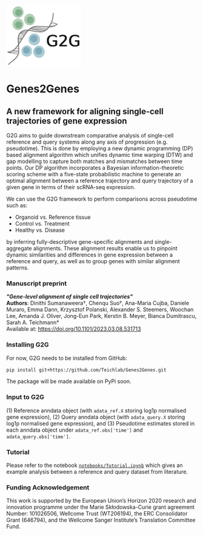 <p align="left"><img src="G2G_logo.png"></p>

# Genes2Genes
## A new framework for aligning single-cell trajectories of gene expression 
G2G aims to guide downstream comparative analysis of single-cell reference and query systems along any axis of progression (e.g. pseudotime). 
This is done by employing a new dynamic programming (DP) based alignment algorithm which unifies dynamic time warping (DTW) and gap modelling to capture both matches and mismatches between time points. Our DP algorithm 
incorporates a Bayesian information-theoretic scoring scheme with a five-state probabilistic machine to generate an optimal alignment between a reference trajectory and query trajectory of a given gene in terms of their scRNA-seq expression. 

We can use the G2G framework to perform comparisons across pseudotime such as:
<ul>
    <li>Organoid vs. Reference tissue
    <li>Control vs. Treatment
    <li>Healthy vs. Disease
</ul>  
by inferring fully-descriptive gene-specific alignments and single-aggregate alignments. 
These alignment results enable us to pinpoint dynamic similarities and differences in gene expression between a reference and query, as well as to group genes with similar alignment patterns.  

### Manuscript preprint 
***"Gene-level alignment of single cell trajectories"*** <br>
**Authors**: Dinithi Sumanaweera†, Chenqu Suo†, Ana-Maria Cujba, Daniele Muraro, Emma Dann, Krzysztof Polanski, Alexander S. Steemers, Woochan Lee, Amanda J. Oliver, Jong-Eun Park, Kerstin B. Meyer, Bianca Dumitrascu, Sarah A. Teichmann* <br>
Available at: https://doi.org/10.1101/2023.03.08.531713 

### **Installing G2G**

For now, G2G needs to be installed from GitHub:
```bash
pip install git+https://github.com/Teichlab/Genes2Genes.git
```
The package will be made available on PyPi soon.

### **Input to G2G**
(1) Reference anndata object (with `adata_ref.X` storing log1p normalised gene expression), 
(2) Query anndata object (with `adata_query.X` storing log1p normalised gene expression), and
(3) Pseudotime estimates stored in each anndata object under `adata_ref.obs['time']` and `adata_query.obs['time']`.

### Tutorial

Please refer to the notebook [`notebooks/Tutorial.ipynb`](https://github.com/Teichlab/Genes2Genes/blob/main/notebooks/Tutorial.ipynb) which gives an example analysis between a reference and query dataset from literature. 

### Funding Acknowledgement

This work is supported by the European Union’s Horizon 2020 research and innovation programme under the Marie Skłodowska-Curie grant agreement Number: 101026506, Wellcome Trust (WT206194), the ERC Consolidator Grant (646794), and the Wellcome Sanger Institute’s Translation Committee Fund.
